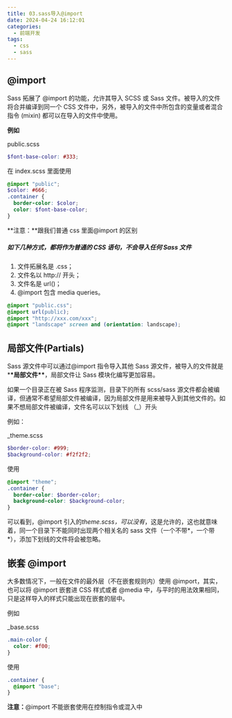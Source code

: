 ```yaml
---
title: 03.sass导入@import
date: 2024-04-24 16:12:01
categories:
  - 前端开发
tags:
  - css
  - sass
---
```


## @import

Sass 拓展了 @import 的功能，允许其导入 SCSS 或 Sass 文件。被导入的文件将合并编译到同一个 CSS 文件中，另外，被导入的文件中所包含的变量或者混合指令 (mixin) 都可以在导入的文件中使用。

**例如**

public.scss

```scss
$font-base-color: #333;
```

在 index.scss 里面使用

```scss
@import "public";
$color: #666;
.container {
  border-color: $color;
  color: $font-base-color;
}
```

**注意：**跟我们普通 css 里面@import 的区别

##### 如下几种方式，都将作为普通的 CSS 语句，不会导入任何 Sass 文件

1. 文件拓展名是 .css；
2. 文件名以 http:// 开头；
3. 文件名是 url()；
4. @import 包含 media queries。

```scss
@import "public.css";
@import url(public);
@import "http://xxx.com/xxx";
@import "landscape" screen and (orientation: landscape);
```

## 局部文件(Partials)

Sass 源文件中可以通过@import 指令导入其他 Sass 源文件，被导入的文件就是\***\*局部文件\*\***，局部文件让 Sass 模块化编写更加容易。

如果一个目录正在被 Sass 程序监测，目录下的所有 scss/sass 源文件都会被编译，但通常不希望局部文件被编译，因为局部文件是用来被导入到其他文件的。如果不想局部文件被编译，文件名可以以下划线 （\_）开头

例如：

\_theme.scss

```scss
$border-color: #999;
$background-color: #f2f2f2;
```

使用

```scss
@import "theme";
.container {
  border-color: $border-color;
  background-color: $background-color;
}
```

可以看到，@import 引入的*theme.scss，可以没有*，这是允许的，这也就意味着，同一个目录下不能同时出现两个相关名的 sass 文件（一个不带*，一个带*），添加下划线的文件将会被忽略。

## 嵌套 @import

大多数情况下，一般在文件的最外层（不在嵌套规则内）使用 @import，其实，也可以将 @import 嵌套进 CSS 样式或者 @media 中，与平时的用法效果相同，只是这样导入的样式只能出现在嵌套的层中。

例如

\_base.scss

```scss
.main-color {
  color: #f00;
}
```

使用

```scss
.container {
  @import "base";
}
```

**注意：**@import 不能嵌套使用在控制指令或混入中